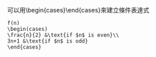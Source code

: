 可以用\\begin{cases}\\end{cases}來建立條件表達式
```
f(n)
\begin(cases)
\frac{n}{2} &\text{if $n$ is even}\\
3n+1 &\text{if $n$ is odd}
\end{cases}
```